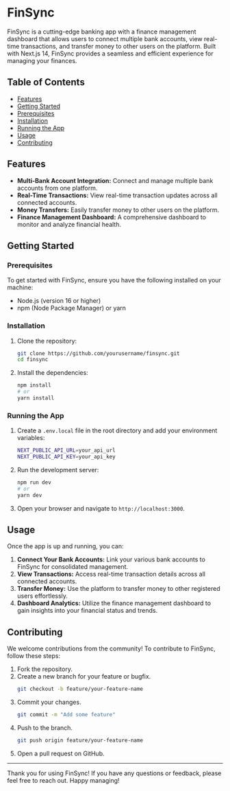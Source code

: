 # FinSync

FinSync is a cutting-edge banking app with a finance management dashboard that allows users to connect multiple bank accounts, view real-time transactions, and transfer money to other users on the platform. Built with Next.js 14, FinSync provides a seamless and efficient experience for managing your finances.

## Table of Contents
- [Features](#features)
- [Getting Started](#getting-started)
- [Prerequisites](#prerequisites)
- [Installation](#installation)
- [Running the App](#running-the-app)
- [Usage](#usage)
- [Contributing](#contributing)

## Features
- **Multi-Bank Account Integration:** Connect and manage multiple bank accounts from one platform.
- **Real-Time Transactions:** View real-time transaction updates across all connected accounts.
- **Money Transfers:** Easily transfer money to other users on the platform.
- **Finance Management Dashboard:** A comprehensive dashboard to monitor and analyze financial health.

## Getting Started

### Prerequisites
To get started with FinSync, ensure you have the following installed on your machine:
- Node.js (version 16 or higher)
- npm (Node Package Manager) or yarn

### Installation
1. Clone the repository:
   ```sh
   git clone https://github.com/yourusername/finsync.git
   cd finsync
   ```

2. Install the dependencies:
   ```sh
   npm install
   # or
   yarn install
   ```

### Running the App
1. Create a `.env.local` file in the root directory and add your environment variables:
   ```sh
   NEXT_PUBLIC_API_URL=your_api_url
   NEXT_PUBLIC_API_KEY=your_api_key
   ```

2. Run the development server:
   ```sh
   npm run dev
   # or
   yarn dev
   ```

3. Open your browser and navigate to `http://localhost:3000`.

## Usage
Once the app is up and running, you can:
1. **Connect Your Bank Accounts:** Link your various bank accounts to FinSync for consolidated management.
2. **View Transactions:** Access real-time transaction details across all connected accounts.
3. **Transfer Money:** Use the platform to transfer money to other registered users effortlessly.
4. **Dashboard Analytics:** Utilize the finance management dashboard to gain insights into your financial status and trends.

## Contributing
We welcome contributions from the community! To contribute to FinSync, follow these steps:
1. Fork the repository.
2. Create a new branch for your feature or bugfix.
   ```sh
   git checkout -b feature/your-feature-name
   ```
3. Commit your changes.
   ```sh
   git commit -m "Add some feature"
   ```
4. Push to the branch.
   ```sh
   git push origin feature/your-feature-name
   ```
5. Open a pull request on GitHub.


---

Thank you for using FinSync! If you have any questions or feedback, please feel free to reach out. Happy managing!

